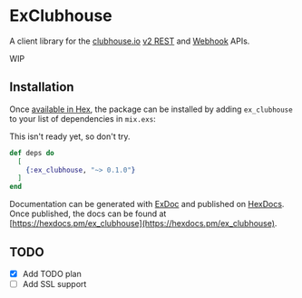# ExClubhouse

A client library for the [clubhouse.io](https://clubhouse.io/) [v2 REST](https://clubhouse.io/api/rest/v2/) and [Webhook](https://clubhouse.io/api/webhook/v1/) APIs.

WIP

## Installation

Once [available in Hex](https://hex.pm/packages/ex_clubhouse), the package can be installed
by adding `ex_clubhouse` to your list of dependencies in `mix.exs`:

This isn't ready yet, so don't try.

```elixir
def deps do
  [
    {:ex_clubhouse, "~> 0.1.0"}
  ]
end
```

Documentation can be generated with [ExDoc](https://github.com/elixir-lang/ex_doc)
and published on [HexDocs](https://hexdocs.pm). Once published, the docs can
be found at [https://hexdocs.pm/ex_clubhouse](https://hexdocs.pm/ex_clubhouse).

## TODO

- [x] Add TODO plan
- [ ] Add SSL support
